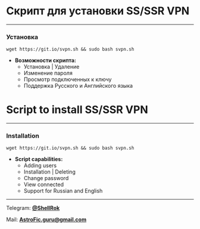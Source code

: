 # Скрипт для установки SS/SSR VPN
____
### Установка
```
wget https://git.io/svpn.sh && sudo bash svpn.sh
```
  
+ **Возможности скрипта:**      
    + Установка | Удаление  
    + Изменение пароля  
    + Просмотр подключенных к ключу  
    + Поддержка Русского и Английского языка

# Script to install SS/SSR VPN
____
### Installation
```
wget https://git.io/svpn.sh && sudo bash svpn.sh
```
  
+ **Script capabilities:**
    + Adding users      
    + Installation | Deleting  
    + Change password  
    + View connected  
    + Support for Russian and English

____
Telegram: [**@ShellRok**](https://t.me/ShellRok)  

Mail: **AstroFic.guru@gmail.com**
